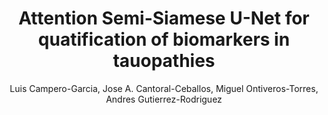 ---
paperId: 54
author: Luis Campero-Garcia, Jose A. Cantoral-Ceballos, Miguel Ontiveros-Torres, Andres Gutierrez-Rodriguez
publicationauthor: Cantoral-Ceballos, J. A. et al.
title: Attention Semi-Siamese U-Net for quatification of biomarkers in tauopathies
pdf: Jose_Cantoral.pdf
poster: Jose_Cantoral.png
alt: --
type: Poster
topic: Medical and Biological Vision, Cell Microscopy 
subtopic: "Recognition: Categorization, detection,  retrieval"
link: https://research.latinxinai.org/papers/cvpr/2023/pdf/Jose_Cantoral.pdf
conference: cvpr
year: 2023
tags: cvpr-2023-ea-pp
location: Vancouver, Canada
---